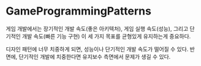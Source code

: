 # GameProgrammingPatterns

게임 개발에서는 장기적인 개발 속도(좋은 아키텍처), 게임 실행 속도(성능), 그리고 단기적인 개발 속도(빠른 기능 구현) 이 세 가지 목표를 균형있게 유지하는게 중요하다.

디자인 패턴에 너무 치중하게 되면, 성능이나 단기적인 개발 속도가 떨어질 수 있다.
반면에, 단기적인 개발에 치중한다면 유지보수 측면에서 문제가 생길 수 있다.